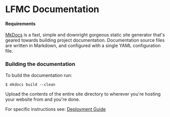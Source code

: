 # LFMC Documentation

#### Requirements
[MkDocs](http://www.mkdocs.org/) is a fast, simple and downright gorgeous static site generator that's geared towards building project documentation. Documentation source files are written in Markdown, and configured with a single YAML configuration file.

### Building the documentation
To build the documentation run:

	$ mkdocs build --clean
	
Upload the contents of the entire site directory to wherever you're hosting your website from and you're done.

For specific instructions see: [Deployment Guide](http://www.mkdocs.org/user-guide/deploying-your-docs/)
